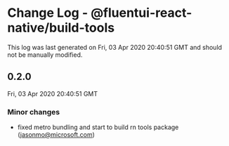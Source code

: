 # Change Log - @fluentui-react-native/build-tools

This log was last generated on Fri, 03 Apr 2020 20:40:51 GMT and should not be manually modified.

## 0.2.0
Fri, 03 Apr 2020 20:40:51 GMT

### Minor changes

- fixed metro bundling and start to build rn tools package (jasonmo@microsoft.com)